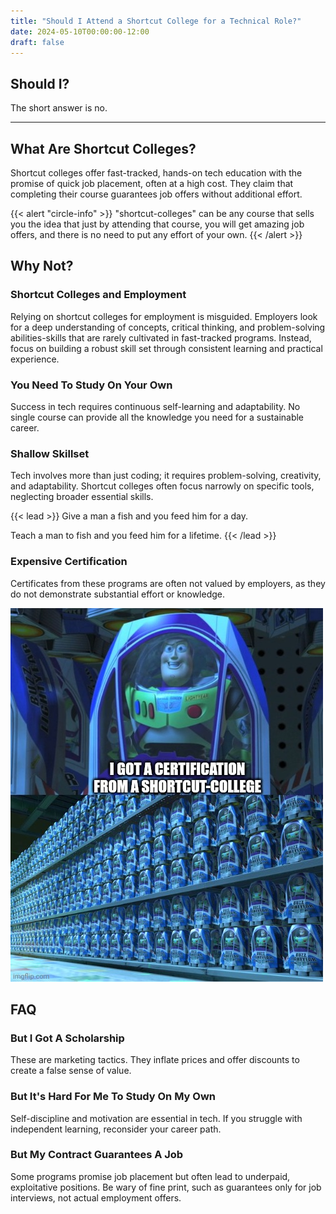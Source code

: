 ```yaml
---
title: "Should I Attend a Shortcut College for a Technical Role?"
date: 2024-05-10T00:00:00-12:00
draft: false
---
```


## Should I?
The short answer is no.

---

## What Are Shortcut Colleges?
Shortcut colleges offer fast-tracked, hands-on tech education with the promise of quick job placement, often at a high cost. They claim that completing their course guarantees job offers without additional effort.

{{< alert "circle-info" >}}
"shortcut-colleges" can be any course that sells you the idea that just by attending that course, you will get amazing job offers, and there is no need to put any effort of your own.
{{< /alert >}}

## Why Not?
### Shortcut Colleges and Employment
Relying on shortcut colleges for employment is misguided. Employers look for a deep understanding of concepts, critical thinking, and problem-solving abilities-skills that are rarely cultivated in fast-tracked programs. Instead, focus on building a robust skill set through consistent learning and practical experience.

### You Need To Study On Your Own
Success in tech requires continuous self-learning and adaptability. No single course can provide all the knowledge you need for a sustainable career.

### Shallow Skillset
Tech involves more than just coding; it requires problem-solving, creativity, and adaptability. Shortcut colleges often focus narrowly on specific tools, neglecting broader essential skills.

{{< lead >}}
Give a man a fish and you feed him for a day.

Teach a man to fish and you feed him for a lifetime.
{{< /lead >}}

### Expensive Certification
Certificates from these programs are often not valued by employers, as they do not demonstrate substantial effort or knowledge.

![Buzz Lightyear Clones](img/buzz_lightyear_clones_i_got_certification_from_shortcut_college.jpg)

## FAQ
### But I Got A Scholarship
These are marketing tactics. They inflate prices and offer discounts to create a false sense of value.

### But It's Hard For Me To Study On My Own
Self-discipline and motivation are essential in tech. If you struggle with independent learning, reconsider your career path.

### But My Contract Guarantees A Job
Some programs promise job placement but often lead to underpaid, exploitative positions. Be wary of fine print, such as guarantees only for job interviews, not actual employment offers.
